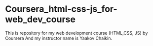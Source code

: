 # Coursera_html-css-js_for-web_dev_course
This is repository for my web development course (HTML,CSS, JS) by Coursera And my instructor name is  Yaakov Chaikin.
